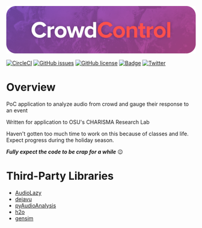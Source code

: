 ![banner](assets/banner/banner.png)

[![CircleCI](https://circleci.com/gh/buitim/CrowdControl/tree/master.svg?style=svg)](https://circleci.com/gh/buitim/CrowdControl/tree/master) [![GitHub issues](https://img.shields.io/github/issues/buitim/CrowdControl.svg)](https://github.com/buitim/CrowdControl/issues) [![GitHub license](https://img.shields.io/github/license/buitim/CrowdControl.svg)](https://github.com/buitim/CrowdControl/blob/master/LICENSE) [![Badge](https://img.shields.io/badge/level%20of%20sanity-wavering-red.svg)](https://youtu.be/LHJCliPz1b8?t=161) [![Twitter](https://img.shields.io/twitter/url/https/github.com/buitim/CrowdControl.svg?style=social)](https://twitter.com/intent/tweet?text=Wow:&url=https%3A%2F%2Fgithub.com%2Fbuitim%2FCrowdControl)

# Overview

PoC application to analyze audio from crowd and gauge their response to an event

Written for application to OSU's CHARISMA Research Lab

Haven't gotten too much time to work on this because of classes and life. Expect progress during the holiday season.

**_Fully expect the code to be crap for a while_** 😉

# Third-Party Libraries

-   [AudioLazy](https://github.com/danilobellini/audiolazy)
-   [dejavu](https://github.com/worldveil/dejavu)
-   [pyAudioAnalysis](https://github.com/tyiannak/pyAudioAnalysis)
-   [h2o](https://github.com/h2oai/h2o-3)
-   [gensim](https://github.com/RaRe-Technologies/gensim)
